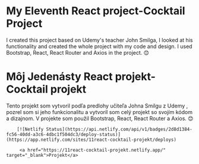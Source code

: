   <h1>My Eleventh React project-Cocktail Project</h1>
 <p>I created this project based on Udemy's teacher John Smilga, I looked at his functionality and created the whole project with my code and design. I used Bootstrap, React, React Router and Axios in the project. 😊
        </p>
 
 
 
 <h1>Môj Jedenásty React projekt-Cocktail projekt</h1>
  <p> Tento projekt som vytvoril podľa predlohy učiteľa Johna Smilgu z Udemy , pozrel som si jeho funkcionalitu a vytvoril som celý projekt so svojím kódom a dizajnom. V projekte som použil Bootstrap, React, React Router a Axios. 😊
        </p>
        
        [![Netlify Status](https://api.netlify.com/api/v1/badges/2d8d1384-fc56-40dd-a3c6-4dbc1f504dc3/deploy-status)](https://app.netlify.com/sites/11react-cocktail-projekt/deploys)
        
         <a href="https://11react-cocktail-projekt.netlify.app/" target="_blank">Projekt</a>
